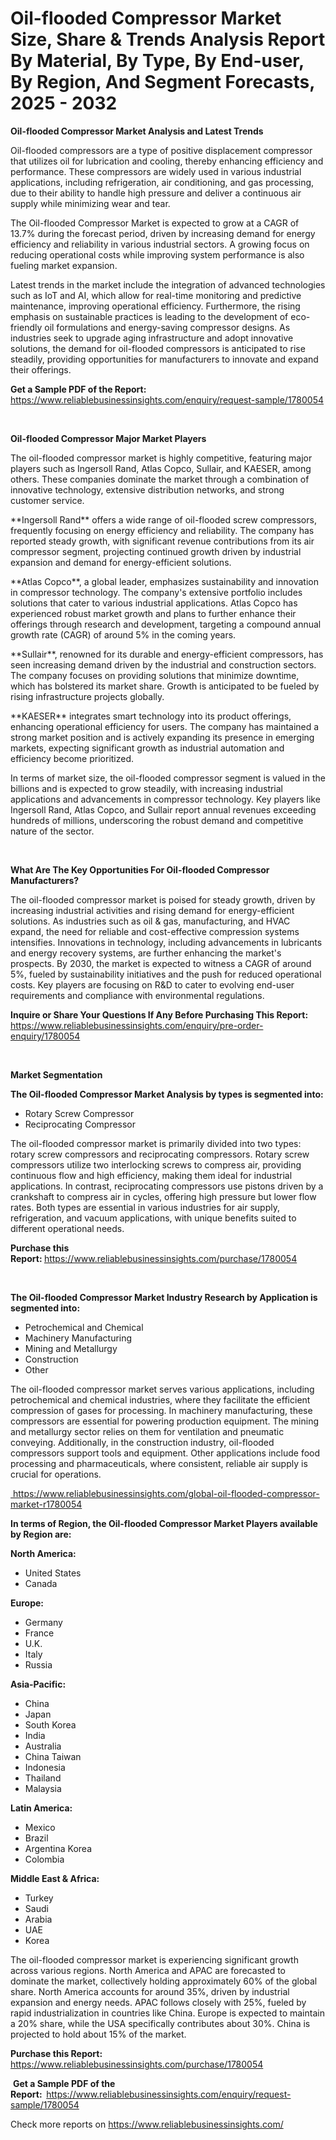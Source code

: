 <p><h1>Oil-flooded Compressor Market Size, Share & Trends Analysis Report By Material, By Type, By End-user, By Region, And Segment Forecasts, 2025 - 2032</h1></p><p><strong>Oil-flooded Compressor Market Analysis and Latest Trends</strong></p>
<p><p>Oil-flooded compressors are a type of positive displacement compressor that utilizes oil for lubrication and cooling, thereby enhancing efficiency and performance. These compressors are widely used in various industrial applications, including refrigeration, air conditioning, and gas processing, due to their ability to handle high pressure and deliver a continuous air supply while minimizing wear and tear.</p><p>The Oil-flooded Compressor Market is expected to grow at a CAGR of 13.7% during the forecast period, driven by increasing demand for energy efficiency and reliability in various industrial sectors. A growing focus on reducing operational costs while improving system performance is also fueling market expansion. </p><p>Latest trends in the market include the integration of advanced technologies such as IoT and AI, which allow for real-time monitoring and predictive maintenance, improving operational efficiency. Furthermore, the rising emphasis on sustainable practices is leading to the development of eco-friendly oil formulations and energy-saving compressor designs. As industries seek to upgrade aging infrastructure and adopt innovative solutions, the demand for oil-flooded compressors is anticipated to rise steadily, providing opportunities for manufacturers to innovate and expand their offerings.</p></p>
<p><strong>Get a Sample PDF of the Report:&nbsp;</strong> <a href="https://www.reliablebusinessinsights.com/enquiry/request-sample/1780054?utm_campaign=2238&utm_medium=2&utm_source=Github&utm_content=ia&utm_term=25032025&utm_id=oil-flooded-compressor">https://www.reliablebusinessinsights.com/enquiry/request-sample/1780054</a></p>
<p>&nbsp;</p>
<p><strong>Oil-flooded Compressor Major Market Players</strong></p>
<p><p>The oil-flooded compressor market is highly competitive, featuring major players such as Ingersoll Rand, Atlas Copco, Sullair, and KAESER, among others. These companies dominate the market through a combination of innovative technology, extensive distribution networks, and strong customer service.</p><p>**Ingersoll Rand** offers a wide range of oil-flooded screw compressors, frequently focusing on energy efficiency and reliability. The company has reported steady growth, with significant revenue contributions from its air compressor segment, projecting continued growth driven by industrial expansion and demand for energy-efficient solutions.</p><p>**Atlas Copco**, a global leader, emphasizes sustainability and innovation in compressor technology. The company's extensive portfolio includes solutions that cater to various industrial applications. Atlas Copco has experienced robust market growth and plans to further enhance their offerings through research and development, targeting a compound annual growth rate (CAGR) of around 5% in the coming years.</p><p>**Sullair**, renowned for its durable and energy-efficient compressors, has seen increasing demand driven by the industrial and construction sectors. The company focuses on providing solutions that minimize downtime, which has bolstered its market share. Growth is anticipated to be fueled by rising infrastructure projects globally.</p><p>**KAESER** integrates smart technology into its product offerings, enhancing operational efficiency for users. The company has maintained a strong market position and is actively expanding its presence in emerging markets, expecting significant growth as industrial automation and efficiency become prioritized.</p><p>In terms of market size, the oil-flooded compressor segment is valued in the billions and is expected to grow steadily, with increasing industrial applications and advancements in compressor technology. Key players like Ingersoll Rand, Atlas Copco, and Sullair report annual revenues exceeding hundreds of millions, underscoring the robust demand and competitive nature of the sector.</p></p>
<p>&nbsp;</p>
<p><strong>What Are The Key Opportunities For Oil-flooded Compressor Manufacturers?</strong></p>
<p><p>The oil-flooded compressor market is poised for steady growth, driven by increasing industrial activities and rising demand for energy-efficient solutions. As industries such as oil & gas, manufacturing, and HVAC expand, the need for reliable and cost-effective compression systems intensifies. Innovations in technology, including advancements in lubricants and energy recovery systems, are further enhancing the market's prospects. By 2030, the market is expected to witness a CAGR of around 5%, fueled by sustainability initiatives and the push for reduced operational costs. Key players are focusing on R&D to cater to evolving end-user requirements and compliance with environmental regulations.</p></p>
<p><strong>Inquire or Share Your Questions If Any Before Purchasing This Report:</strong> <a href="https://www.reliablebusinessinsights.com/enquiry/pre-order-enquiry/1780054?utm_campaign=2238&utm_medium=2&utm_source=Github&utm_content=ia&utm_term=25032025&utm_id=oil-flooded-compressor">https://www.reliablebusinessinsights.com/enquiry/pre-order-enquiry/1780054</a></p>
<p>&nbsp;</p>
<p><strong>Market Segmentation</strong></p>
<p><strong>The Oil-flooded Compressor Market Analysis by types is segmented into:</strong></p>
<p><ul><li>Rotary Screw Compressor</li><li>Reciprocating Compressor</li></ul></p>
<p><p>The oil-flooded compressor market is primarily divided into two types: rotary screw compressors and reciprocating compressors. Rotary screw compressors utilize two interlocking screws to compress air, providing continuous flow and high efficiency, making them ideal for industrial applications. In contrast, reciprocating compressors use pistons driven by a crankshaft to compress air in cycles, offering high pressure but lower flow rates. Both types are essential in various industries for air supply, refrigeration, and vacuum applications, with unique benefits suited to different operational needs.</p></p>
<p><strong>Purchase this Report:&nbsp;</strong><a href="https://www.reliablebusinessinsights.com/purchase/1780054?utm_campaign=2238&utm_medium=2&utm_source=Github&utm_content=ia&utm_term=25032025&utm_id=oil-flooded-compressor">https://www.reliablebusinessinsights.com/purchase/1780054</a></p>
<p>&nbsp;</p>
<p><strong>The Oil-flooded Compressor Market Industry Research by Application is segmented into:</strong></p>
<p><ul><li>Petrochemical and Chemical</li><li>Machinery Manufacturing</li><li>Mining and Metallurgy</li><li>Construction</li><li>Other</li></ul></p>
<p><p>The oil-flooded compressor market serves various applications, including petrochemical and chemical industries, where they facilitate the efficient compression of gases for processing. In machinery manufacturing, these compressors are essential for powering production equipment. The mining and metallurgy sector relies on them for ventilation and pneumatic conveying. Additionally, in the construction industry, oil-flooded compressors support tools and equipment. Other applications include food processing and pharmaceuticals, where consistent, reliable air supply is crucial for operations.</p></p>
<p><a href="https://www.reliablebusinessinsights.com/global-oil-flooded-compressor-market-r1780054?utm_campaign=2238&utm_medium=2&utm_source=Github&utm_content=ia&utm_term=25032025&utm_id=oil-flooded-compressor">&nbsp;https://www.reliablebusinessinsights.com/global-oil-flooded-compressor-market-r1780054</a></p>
<p><strong>In terms of Region, the Oil-flooded Compressor Market Players available by Region are:</strong></p>
<p>
    <p> <strong> North America: </strong>
        <ul>
            <li>United States</li>
            <li>Canada</li>
        </ul>
        </p> 
    <p> <strong> Europe: </strong>
        <ul>
            <li>Germany</li>
            <li>France</li>
            <li>U.K.</li>
            <li>Italy</li>
            <li>Russia</li>
        </ul>
        </p> 
    <p> <strong> Asia-Pacific: </strong>
        <ul>
            <li>China</li>
            <li>Japan</li>
            <li>South Korea</li>
            <li>India</li>
            <li>Australia</li>
            <li>China Taiwan</li>
            <li>Indonesia</li>
            <li>Thailand</li>
            <li>Malaysia</li>
        </ul>
        </p> 
    <p> <strong> Latin America: </strong>
        <ul>
            <li>Mexico</li>
            <li>Brazil</li>
            <li>Argentina Korea</li>
            <li>Colombia</li>
        </ul>
        </p> 
    <p> <strong> Middle East & Africa: </strong>
        <ul>
            <li>Turkey</li>
            <li>Saudi</li>
            <li>Arabia</li>
            <li>UAE</li>
            <li>Korea</li>
        </ul>
    </p>
    </p>
<p><p>The oil-flooded compressor market is experiencing significant growth across various regions. North America and APAC are forecasted to dominate the market, collectively holding approximately 60% of the global share. North America accounts for around 35%, driven by industrial expansion and energy needs. APAC follows closely with 25%, fueled by rapid industrialization in countries like China. Europe is expected to maintain a 20% share, while the USA specifically contributes about 30%. China is projected to hold about 15% of the market.</p></p>
<p><strong>Purchase this Report: </strong><a href="https://www.reliablebusinessinsights.com/purchase/1780054?utm_campaign=2238&utm_medium=2&utm_source=Github&utm_content=ia&utm_term=25032025&utm_id=oil-flooded-compressor">https://www.reliablebusinessinsights.com/purchase/1780054</a></p>
<p>&nbsp;<strong>Get a Sample PDF of the Report:&nbsp;&nbsp;</strong><a href="https://www.reliablebusinessinsights.com/enquiry/request-sample/1780054?utm_campaign=2238&utm_medium=2&utm_source=Github&utm_content=ia&utm_term=25032025&utm_id=oil-flooded-compressor">https://www.reliablebusinessinsights.com/enquiry/request-sample/1780054</a></p>
<p><strong></strong></p>
<p>Check more reports on <a href="https://www.reliablebusinessinsights.com/?utm_campaign=2238&utm_medium=2&utm_source=Github&utm_content=ia&utm_term=25032025&utm_id=oil-flooded-compressor">https://www.reliablebusinessinsights.com/</a></p>